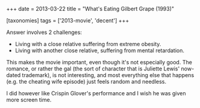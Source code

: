 +++
date = 2013-03-22
title = "What's Eating Gilbert Grape (1993)"

[taxonomies]
tags = ['2013-movie', 'decent']
+++

Answer involves 2 challenges:

-   Living with a close relative suffering from extreme obesity.
-   Living with another close relative, suffering from mental
    retardation.

This makes the movie important, even though it\'s not especially good.
The romance, or rather the gal (the sort of character that is Juliette
Lewis\' now-dated trademark), is not interesting, and most everything
else that happens (e.g. the cheating wife episode) just feels random and
needless.

I did however like Crispin Glover\'s performance and I wish he was given
more screen time.
